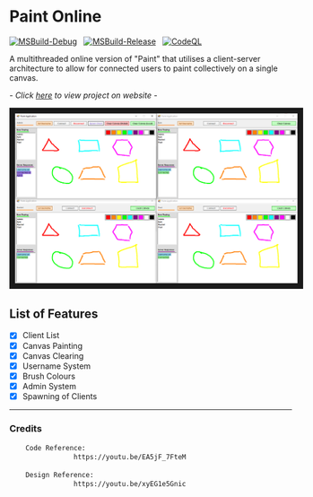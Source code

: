 # Paint Online

[![MSBuild-Debug](https://github.com/kyle-robinson/paint-online/actions/workflows/msbuild-debug.yml/badge.svg)](https://github.com/kyle-robinson/paint-online/actions/workflows/msbuild-debug.yml)
&nbsp;
[![MSBuild-Release](https://github.com/kyle-robinson/paint-online/actions/workflows/msbuild-release.yml/badge.svg)](https://github.com/kyle-robinson/paint-online/actions/workflows/msbuild-release.yml)
&nbsp;
[![CodeQL](https://github.com/kyle-robinson/paint-online/actions/workflows/codeql.yml/badge.svg)](https://github.com/kyle-robinson/paint-online/actions/workflows/codeql.yml)

A multithreaded online version of "Paint" that utilises a client-server architecture to allow for connected users to paint collectively on a single canvas.

*- Click <a href="https://kyle-robinson.github.io/html/networking" target="_blank">here</a> to view project on website -*

<img src="Assets/Paint Demo.png" alt="Paint Application Demo 1" border="10" />

## List of Features

- [x] Client List
- [x] Canvas Painting
- [x] Canvas Clearing
- [x] Username System
- [x] Brush Colours
- [x] Admin System
- [x] Spawning of Clients

---

### Credits

        Code Reference:
                    https://youtu.be/EA5jF_7FteM

        Design Reference:
                    https://youtu.be/xyEG1e5Gnic
